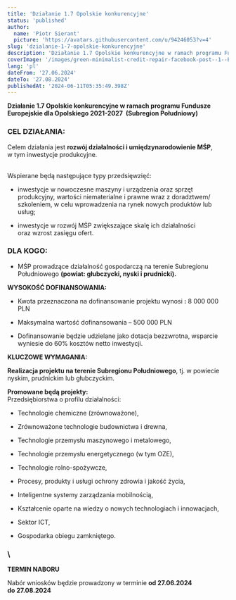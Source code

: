 ```yaml
---
title: 'Działanie 1.7 Opolskie konkurencyjne'
status: 'published'
author:
  name: 'Piotr Sierant'
  picture: 'https://avatars.githubusercontent.com/u/94246053?v=4'
slug: 'dzialanie-1-7-opolskie-konkurencyjne'
description: 'Działanie 1.7 Opolskie konkurencyjne w ramach programu Fundusze Europejskie dla Opolskiego 2021-2027  (Subregion Południowy) '
coverImage: '/images/green-minimalist-credit-repair-facebook-post--1--E0MT.png'
lang: 'pl'
dateFrom: '27.06.2024'
dateTo: '27.08.2024'
publishedAt: '2024-06-11T05:35:49.398Z'
---
```


**Działanie 1.7 Opolskie konkurencyjne w ramach programu Fundusze Europejskie dla Opolskiego 2021-2027  (Subregion Południowy)** 

### **CEL DZIAŁANIA:**

Celem działania jest **rozwój działalności i umiędzynarodowienie MŚP**, w tym inwestycje produkcyjne.

\
Wspierane będą następujące typy przedsięwzięć:

- inwestycje w nowoczesne maszyny i urządzenia oraz sprzęt produkcyjny, wartości niematerialne i prawne wraz z doradztwem/ szkoleniem, w celu wprowadzenia na rynek nowych produktów lub usług;

- inwestycje w rozwój MŚP zwiększające skalę ich działalności oraz wzrost zasięgu ofert.

### **DLA KOGO:**

- MŚP prowadzące działalność gospodarczą na terenie Subregionu Południowego **(powiat: głubczycki, nyski i prudnicki).**

**WYSOKOŚĆ DOFINANSOWANIA:**

- Kwota przeznaczona na dofinansowanie projektu wynosi **:** 8 000 000 PLN

- Maksymalna wartość dofinansowania – 500 000 PLN

- Dofinansowanie będzie udzielane jako dotacja bezzwrotna, wsparcie wyniesie do 60% kosztów netto inwestycji.

**KLUCZOWE WYMAGANIA:**

**Realizacja projektu na terenie Subregionu Południowego**, tj. w powiecie nyskim, prudnickim lub głubczyckim.

**Promowane będą projekty:**\
Przedsiębiorstwa o profilu działalności:

- Technologie chemiczne (zrównoważone),

- Zrównoważone technologie budownictwa i drewna,

- Technologie przemysłu maszynowego i metalowego,

- Technologie przemysłu energetycznego (w tym OZE),

- Technologie rolno-spożywcze,

- Procesy, produkty i usługi ochrony zdrowia i jakość życia,

- Inteligentne systemy zarządzania mobilnością,

- Kształcenie oparte na wiedzy o nowych technologiach i innowacjach,

- Sektor ICT,

- Gospodarka obiegu zamkniętego.

### \
**TERMIN NABORU**

Nabór wniosków będzie prowadzony w terminie **od 27.06.2024 do 27.08.2024**